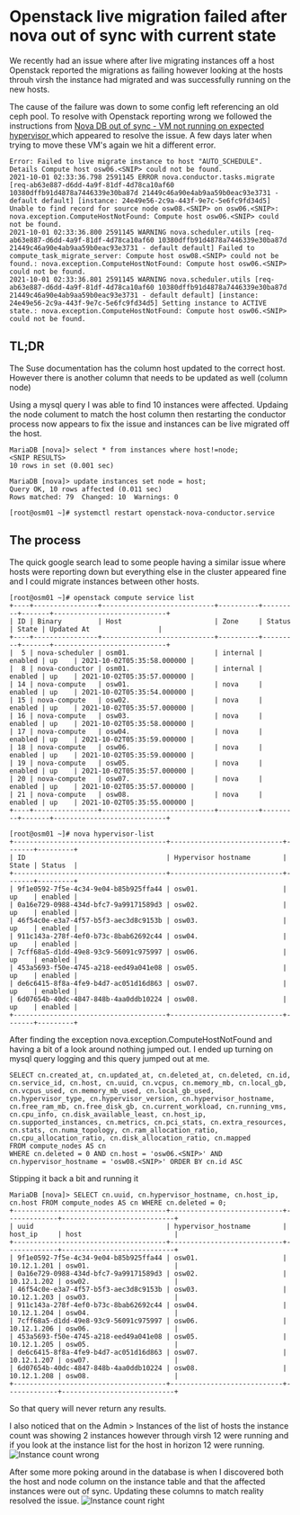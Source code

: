 # Openstack live migration failed after nova out of sync with current state

We recently had an issue where after live migrating instances off a host Openstack reported the migrations as failing however looking at the hosts throuh virsh the instance had migrated and was successfully running on the new hosts.

The cause of the failure was down to some config left referencing an old ceph pool. To resolve with Openstack reporting wrong we followed the instructions from [Nova DB out of sync - VM not running on expected hypervisor
](https://www.suse.com/support/kb/doc/?id=000018999) which appeared to resolve the issue. A few days later when trying to move these VM's again we hit a different error.
```
Error: Failed to live migrate instance to host "AUTO_SCHEDULE". Details Compute host osw06.<SNIP> could not be found.
2021-10-01 02:33:36.798 2591145 ERROR nova.conductor.tasks.migrate [req-ab63e887-d6dd-4a9f-81df-4d78ca10af60 10380dffb91d4878a7446339e30ba87d 21449c46a90e4ab9aa59b0eac93e3731 - default default] [instance: 24e49e56-2c9a-443f-9e7c-5e6fc9fd34d5] Unable to find record for source node osw08.<SNIP> on osw06.<SNIP>: nova.exception.ComputeHostNotFound: Compute host osw06.<SNIP> could not be found.
2021-10-01 02:33:36.800 2591145 WARNING nova.scheduler.utils [req-ab63e887-d6dd-4a9f-81df-4d78ca10af60 10380dffb91d4878a7446339e30ba87d 21449c46a90e4ab9aa59b0eac93e3731 - default default] Failed to compute_task_migrate_server: Compute host osw08.<SNIP> could not be found.: nova.exception.ComputeHostNotFound: Compute host osw06.<SNIP> could not be found.
2021-10-01 02:33:36.801 2591145 WARNING nova.scheduler.utils [req-ab63e887-d6dd-4a9f-81df-4d78ca10af60 10380dffb91d4878a7446339e30ba87d 21449c46a90e4ab9aa59b0eac93e3731 - default default] [instance: 24e49e56-2c9a-443f-9e7c-5e6fc9fd34d5] Setting instance to ACTIVE state.: nova.exception.ComputeHostNotFound: Compute host osw06.<SNIP> could not be found.
```

## TL;DR
The Suse documentation has the column host updated to the correct host. However there is another column that needs to be updated as well (column node)

Using a mysql query I was able to find 10 instances were affected. Updaing the node colument to match the host column then restarting the conductor process now appears to fix the issue and instances can be live migrated off the host.
```
MariaDB [nova]> select * from instances where host!=node;
<SNIP RESULTS>
10 rows in set (0.001 sec)

MariaDB [nova]> update instances set node = host;
Query OK, 10 rows affected (0.011 sec)
Rows matched: 79  Changed: 10  Warnings: 0

[root@osm01 ~]# systemctl restart openstack-nova-conductor.service
```

## The process
The quick google search lead to some people having a similar issue where hosts were reporting down but everything else in the cluster appeared fine and I could migrate instances between other hosts.
```
[root@osm01 ~]# openstack compute service list
+----+----------------+----------------------------+----------+---------+-------+----------------------------+
| ID | Binary         | Host                       | Zone     | Status  | State | Updated At                 |
+----+----------------+----------------------------+----------+---------+-------+----------------------------+
|  5 | nova-scheduler | osm01.                     | internal | enabled | up    | 2021-10-02T05:35:58.000000 |
|  8 | nova-conductor | osm01.                     | internal | enabled | up    | 2021-10-02T05:35:57.000000 |
| 14 | nova-compute   | osw01.                     | nova     | enabled | up    | 2021-10-02T05:35:54.000000 |
| 15 | nova-compute   | osw02.                     | nova     | enabled | up    | 2021-10-02T05:35:57.000000 |
| 16 | nova-compute   | osw03.                     | nova     | enabled | up    | 2021-10-02T05:35:58.000000 |
| 17 | nova-compute   | osw04.                     | nova     | enabled | up    | 2021-10-02T05:35:59.000000 |
| 18 | nova-compute   | osw06.                     | nova     | enabled | up    | 2021-10-02T05:35:59.000000 |
| 19 | nova-compute   | osw05.                     | nova     | enabled | up    | 2021-10-02T05:35:57.000000 |
| 20 | nova-compute   | osw07.                     | nova     | enabled | up    | 2021-10-02T05:35:57.000000 |
| 21 | nova-compute   | osw08.                     | nova     | enabled | up    | 2021-10-02T05:35:55.000000 |
+----+----------------+----------------------------+----------+---------+-------+----------------------------+

[root@osm01 ~]# nova hypervisor-list
+--------------------------------------+----------------------------+-------+---------+
| ID                                   | Hypervisor hostname        | State | Status  |
+--------------------------------------+----------------------------+-------+---------+
| 9f1e0592-7f5e-4c34-9e04-b85b925ffa44 | osw01.                     | up    | enabled |
| 0a16e729-0988-434d-bfc7-9a99171589d3 | osw02.                     | up    | enabled |
| 46f54c0e-e3a7-4f57-b5f3-aec3d8c9153b | osw03.                     | up    | enabled |
| 911c143a-278f-4ef0-b73c-8bab62692c44 | osw04.                     | up    | enabled |
| 7cff68a5-d1dd-49e8-93c9-56091c975997 | osw06.                     | up    | enabled |
| 453a5693-f50e-4745-a218-eed49a041e08 | osw05.                     | up    | enabled |
| de6c6415-8f8a-4fe9-b4d7-ac051d16d863 | osw07.                     | up    | enabled |
| 6d07654b-40dc-4847-848b-4aa0ddb10224 | osw08.                     | up    | enabled |
+--------------------------------------+----------------------------+-------+---------+
```
After finding the exception nova.exception.ComputeHostNotFound and having a bit of a look around nothing jumped out. I ended up turning on mysql query logging and this query jumped out at me.
```
SELECT cn.created_at, cn.updated_at, cn.deleted_at, cn.deleted, cn.id, cn.service_id, cn.host, cn.uuid, cn.vcpus, cn.memory_mb, cn.local_gb, cn.vcpus_used, cn.memory_mb_used, cn.local_gb_used, cn.hypervisor_type, cn.hypervisor_version, cn.hypervisor_hostname, cn.free_ram_mb, cn.free_disk_gb, cn.current_workload, cn.running_vms, cn.cpu_info, cn.disk_available_least, cn.host_ip, cn.supported_instances, cn.metrics, cn.pci_stats, cn.extra_resources, cn.stats, cn.numa_topology, cn.ram_allocation_ratio, cn.cpu_allocation_ratio, cn.disk_allocation_ratio, cn.mapped
FROM compute_nodes AS cn
WHERE cn.deleted = 0 AND cn.host = 'osw06.<SNIP>' AND cn.hypervisor_hostname = 'osw08.<SNIP>' ORDER BY cn.id ASC
```
Stipping it back a bit and running it
```
MariaDB [nova]> SELECT cn.uuid, cn.hypervisor_hostname, cn.host_ip, cn.host FROM compute_nodes AS cn WHERE cn.deleted = 0;
+--------------------------------------+----------------------------+-------------+----------------------------+
| uuid                                 | hypervisor_hostname        | host_ip     | host                       |
+--------------------------------------+----------------------------+-------------+----------------------------+
| 9f1e0592-7f5e-4c34-9e04-b85b925ffa44 | osw01.                     | 10.12.1.201 | osw01.                     |
| 0a16e729-0988-434d-bfc7-9a99171589d3 | osw02.                     | 10.12.1.202 | osw02.                     |
| 46f54c0e-e3a7-4f57-b5f3-aec3d8c9153b | osw03.                     | 10.12.1.203 | osw03.                     |
| 911c143a-278f-4ef0-b73c-8bab62692c44 | osw04.                     | 10.12.1.204 | osw04.                     |
| 7cff68a5-d1dd-49e8-93c9-56091c975997 | osw06.                     | 10.12.1.206 | osw06.                     |
| 453a5693-f50e-4745-a218-eed49a041e08 | osw05.                     | 10.12.1.205 | osw05.                     |
| de6c6415-8f8a-4fe9-b4d7-ac051d16d863 | osw07.                     | 10.12.1.207 | osw07.                     |
| 6d07654b-40dc-4847-848b-4aa0ddb10224 | osw08.                     | 10.12.1.208 | osw08.                     |
+--------------------------------------+----------------------------+-------------+----------------------------+
```
So that query will never return any results.

I also noticed that on the Admin > Instances of the list of hosts the instance count was showing 2 instances however through virsh 12 were running and if you look at the instance list for the host in horizon 12 were running.
![Instance count wrong](/img/openstack-wrongcount.png)

After some more poking around in the database is when I discovered both the host and node column on the instance table and that the affected instances were out of sync. Updating these columns to match reality resolved the issue.
![Instance count right](/img/openstack-rightcount.png)